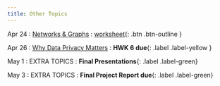 ```yaml
---
title: Other Topics
---
```


Apr 24 
: [Networks & Graphs](https://github.com/gallettilance/CS506-Spring2023/raw/master/slides/21_Network_Analysis.pdf) 
  : [worksheet](https://raw.githubusercontent.com/gallettilance/CS506-Spring2023/master/worksheets/worksheet_20.ipynb){: .btn .btn-outline } 

Apr 26 
: [Why Data Privacy Matters](#) 
    : **HWK 6 due**{: .label .label-yellow }

May 1 
: EXTRA TOPICS 
  : **Final Presentations**{: .label .label-green}

May 3
: EXTRA TOPICS
  : **Final Project Report due**{: .label .label-green}
